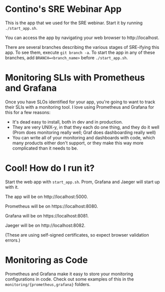 # Contino's SRE Webinar App

This is the app that we used for the SRE webinar. Start it by running
`./start_app.sh`.

You can access the app by navigating your web browser to http://localhost.

There are several branches describing the various stages of SRE-ifying this app.
To see them, execute `git branch -a`. To start the app in any of these branches,
add `BRANCH=<branch_name>` before `./start_app.sh`.

# Monitoring SLIs with Prometheus and Grafana

Once you have SLOs identified for your app, you're going to want to track their SLIs with a
monitoring tool. I love using Prometheus and Grafana for this for a few reasons:

- It's dead easy to install, both in dev and in production.
- They are very UNIX-y, in that they each do one thing, and they do it well
  (Prom does monitoring really well; Graf does dashboarding really well)
- You can write all of your monitoring and dashboards with code, which many
  products either don't support, or they make this way more complicated than
  it needs to be.

# Cool! How do I run it?

Start the web app with `start_app.sh`. Prom, Grafana and Jaeger will start up with it.

The app will be on http://localhost:5000.

Prometheus will be on https://localhost:8080.

Grafana will be on https://localhost:8081.

Jaeger will be on http://localhost:8082.

(These are using self-signed certificates, so expect browser validation errors.)

# Monitoring as Code

Prometheus and Grafana make it easy to store your monitoring configurations in code. Check out
some examples of this in the `monitoring/{prometheus,grafana}` folders.
